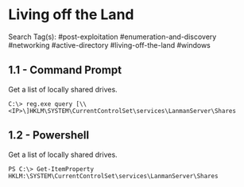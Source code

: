 # Living off the Land

Search Tag(s): #post-exploitation #enumeration-and-discovery #networking #active-directory #living-off-the-land #windows

## 1.1 - Command Prompt

Get a list of locally shared drives.

```
C:\> reg.exe query [\\<IP>\]HKLM\SYSTEM\CurrentControlSet\services\LanmanServer\Shares
```

## 1.2 - Powershell

Get a list of locally shared drives.

```
PS C:\> Get-ItemProperty HKLM:\SYSTEM\CurrentControlSet\services\LanmanServer\Shares
```